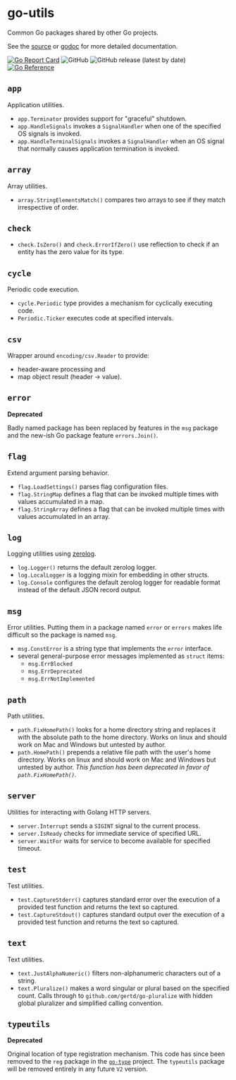 # go-utils

Common Go packages shared by other Go projects.

See the [source](https://github.com/madkins23/go-utils)
or [godoc](https://godoc.org/github.com/madkins23/go-utils) for more detailed documentation.

[![Go Report Card](https://goreportcard.com/badge/github.com/madkins23/go-utils)](https://goreportcard.com/report/github.com/madkins23/go-utils)
![GitHub](https://img.shields.io/github/license/madkins23/go-utils)
![GitHub release (latest by date)](https://img.shields.io/github/v/release/madkins23/go-utils)
[![Go Reference](https://pkg.go.dev/badge/github.com/madkins23/go-utils.svg)](https://pkg.go.dev/github.com/madkins23/go-utils)

## `app`

Application utilities.

* `app.Terminator` provides support for "graceful" shutdown.
* `app.HandleSignals` invokes a `SignalHandler` when one of the specified
  OS signals is invoked.
* `app.HandleTerminalSignals` invokes a `SignalHandler` when an OS signal
  that normally causes application termination is invoked.

## `array`

Array utilities.

* `array.StringElementsMatch()` compares two arrays to see if they match irrespective of order.

## `check`

* `check.IsZero()` and `check.ErrorIfZero()` use reflection to check if an entity
  has the zero value for its type.

## `cycle`

Periodic code execution.

* `cycle.Periodic` type provides a mechanism for cyclically executing code.
* `Periodic.Ticker` executes code at specified intervals.

## `csv`

Wrapper around `encoding/csv.Reader` to provide:

* header-aware processing and
* map object result (header -> value).

## `error`

**Deprecated**

Badly named package has been replaced by features in the `msg` package
and the new-ish Go package feature `errors.Join()`.

## `flag`

Extend argument parsing behavior.

* `flag.LoadSettings()` parses flag configuration files.
* `flag.StringMap` defines a flag that can be invoked multiple times with values accumulated in a map.
* `flag.StringArray` defines a flag that can be invoked multiple times with values accumulated in an array.

## `log`

Logging utilities using [zerolog](https://github.com/rs/zerolog).

* `log.Logger()` returns the default zerolog logger.
* `log.LocalLogger` is a logging mixin for embedding in other structs.
* `log.Console` configures the default zerolog logger for readable format
  instead of the default JSON record output.

## `msg`

Error utilities.
Putting them in a package named `error` or `errors` makes life difficult
so the package is named `msg`.

* `msg.ConstError` is a string type that implements the `error` interface.
* several general-purpose error messages implemented as `struct` items:
  * `msg.ErrBlocked`
  * `msg.ErrDeprecated`
  * `msg.ErrNotImplemented`

## `path`

Path utilities.

* `path.FixHomePath()` looks for a home directory string and replaces it with 
  the absolute path to the home directory.
  Works on linux and should work on Mac and Windows but untested by author.
* `path.HomePath()` prepends a relative file path with the user's home directory.
  Works on linux and should work on Mac and Windows but untested by author.
  _This function has been deprecated in favor of `path.FixHomePath()`._

## `server`

Utilities for interacting with Golang HTTP servers.

* `server.Interrupt` sends a `SIGINT` signal to the current process.
* `server.IsReady` checks for immediate service of specified URL.
* `server.WaitFor` waits for service to become available for specified timeout.

## `test`

Test utilities.

* `test.CaptureStderr()` captures standard error over the execution
of a provided test function and returns the text so captured.
* `test.CaptureStdout()` captures standard output over the execution
of a provided test function and returns the text so captured.

## `text`

Text utilities.

* `text.JustAlphaNumeric()` filters non-alphanumeric characters out of a string.
* `text.Pluralize()` makes a word singular or plural based on the specified count.
  Calls through to `github.com/gertd/go-pluralize` with hidden global pluralizer
  and simplified calling convention.

## `typeutils`

**Deprecated**

Original location of type registration mechanism.
This code has since been removed to the `reg` package in the
[`go-type`](https://github.com/madkins23/go-type) project.
The `typeutils` package will be removed entirely in any future `V2` version.
